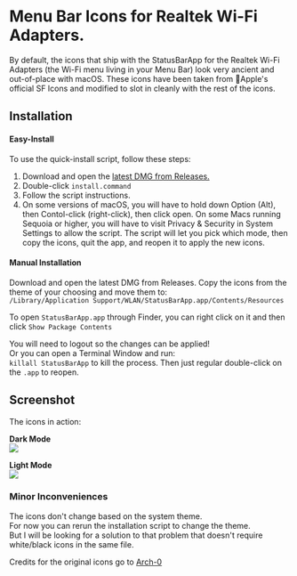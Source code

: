 # Menu Bar Icons for Realtek Wi-Fi Adapters.

By default, the icons that ship with the StatusBarApp for the Realtek Wi-Fi Adapters (the Wi-Fi menu living in your Menu Bar) look very ancient and out-of-place with macOS. These icons have been taken from Apple's official SF Icons and modified to slot in cleanly with the rest of the icons.

## Installation ##

#### Easy-Install ####
To use the quick-install script, follow these steps:
1. Download and open the [latest DMG from Releases.](https://github.com/macOSUtilities/RealtekWiFi-MenuBarAppIcons/releases/download/v2.0/Package_v1.0_macOS.dmg)
2. Double-click `install.command`
3. Follow the script instructions.
4. On some versions of macOS, you will have to hold down Option (Alt), then Contol-click (right-click), then click open.
On some Macs running Sequoia or higher, you will have to visit Privacy & Security in System Settings to allow the script.
The script will let you pick which mode, then copy the icons, quit the app, and reopen it to apply the new icons.

#### Manual Installation ####

Download and open the latest DMG from Releases. 
Copy the icons from the theme of your choosing and move them to:\
`/Library/Application Support/WLAN/StatusBarApp.app/Contents/Resources`

To open `StatusBarApp.app` through Finder, you can right click on it and then click `Show Package Contents`

You will need to logout so the changes can be applied!\
Or you can open a Terminal Window and run:\
`killall StatusBarApp` to kill the process. Then just regular double-click on the `.app` to reopen.

## Screenshot ##

The icons in action:

**Dark Mode**\
![](https://i.imgur.com/fzXDwxI.png)

**Light Mode**\
![](https://i.imgur.com/F4MQ2N8.png)

### Minor Inconveniences ###

The icons don't change based on the system theme.\
For now you can rerun the installation script to change the theme.\
But I will be looking for a solution to that problem that doesn't require white/black icons in the same file.

Credits for the original icons go to [Arch-0](https://github.com/Arch-0)
